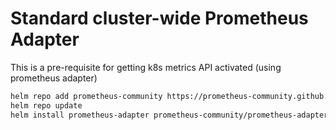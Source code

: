 # Standard cluster-wide Prometheus Adapter

This is a pre-requisite for getting k8s metrics API activated (using prometheus adapter)

```bash
helm repo add prometheus-community https://prometheus-community.github.io/helm-charts
helm repo update
helm install prometheus-adapter prometheus-community/prometheus-adapter -n prometheus
```
